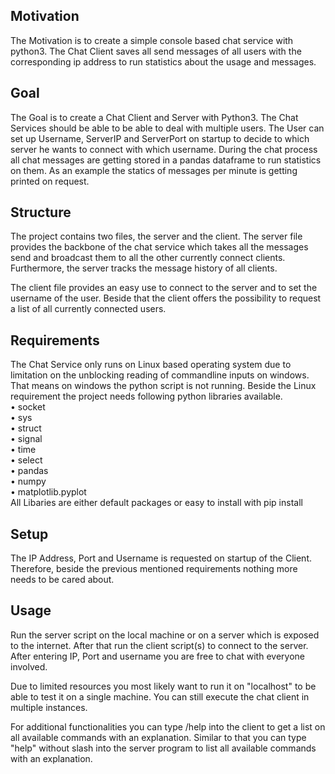 
## Motivation
The Motivation is to create a simple console based chat service with python3. 
The Chat Client saves all send messages of all users with the corresponding ip address to run statistics about the usage and messages.

## Goal
The Goal is to create a Chat Client and Server with Python3. The Chat Services should be able to be able to deal with multiple users.
The User can set up Username, ServerIP and ServerPort on startup to decide to which server he wants to connect with which username.
During the chat process all chat messages are getting stored in a pandas dataframe to run statistics on them. 
As an example the statics of messages per minute is getting printed on request.

## Structure
The project contains two files, the server and the client.
The server file provides the backbone of the chat service which takes all the messages send and broadcast them to all the other currently connect clients.
Furthermore, the server tracks the message history of all clients.

The client file provides an easy use to connect to the server and to set the username of the user. 
Beside that the client offers the possibility to request a list of all currently connected users.

## Requirements
The Chat Service only runs on Linux based operating system due to limitation on the unblocking reading of commandline inputs on windows.
That means on windows the python script is not running.
Beside the Linux requirement the project needs following python libraries available. <br>
•  socket <br>
•  sys <br> 
•  struct <br>
•  signal <br>
•  time <br>
•  select <br> 
•  pandas  <br>
•  numpy <br>
•  matplotlib.pyplot  <br>
All Libaries are either default packages or easy to install with pip install


## Setup
The IP Address, Port and Username is requested on startup of the Client. Therefore, beside the previous mentioned requirements nothing more needs to be cared about.

## Usage
Run the server script on the local machine or on a server which is exposed to the internet. After that run the client script(s) to connect to the server.
After entering IP, Port and username you are free to chat with everyone involved.

Due to limited resources you most likely want to run it on "localhost" to be able to test it on a single machine. 
You can still execute the chat client in multiple instances.

For additional functionalities you can type /help into the client to get a list on all available commands with an explanation.
Similar to that you can type "help" without slash into the server program to list all available commands with an explanation.



